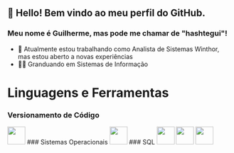 ## 👋 Hello! Bem vindo ao meu perfil do GitHub.
### Meu nome é Guilherme, mas pode me chamar de "hashtegui"!


- 🔭 Atualmente estou trabalhando como Analista de Sistemas Winthor, mas estou aberto a novas experiências
- :man_student: Granduando em Sistemas de Informação

# Linguagens e Ferramentas
### Versionamento de Código
<img src="https://cdn.jsdelivr.net/gh/devicons/devicon/icons/git/git-original.svg" witdh=40 height=40/>
### Sistemas Operacionais
<img src="https://cdn.jsdelivr.net/gh/devicons/devicon/icons/linux/linux-original.svg" witdh=40 height=40/>
### SQL
<img src="https://cdn.jsdelivr.net/gh/devicons/devicon/icons/oracle/oracle-original.svg" witdh=40 height=40/>    <img src="https://cdn.jsdelivr.net/gh/devicons/devicon/icons/mysql/mysql-original-wordmark.svg" witdh=40 height=40 />    <img src="https://cdn.jsdelivr.net/gh/devicons/devicon/icons/postgresql/postgresql-original-wordmark.svg" witdh=40 height=40 />




